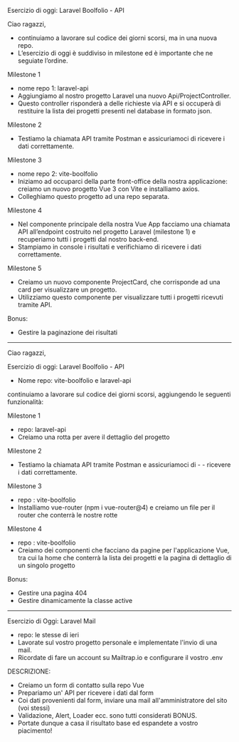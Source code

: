 Esercizio di oggi:
Laravel Boolfolio - API

Ciao ragazzi,
- continuiamo a lavorare sul codice dei giorni scorsi, ma in una nuova repo.
- L’esercizio di oggi è suddiviso in milestone ed è importante che ne seguiate l’ordine.

Milestone 1
- nome repo 1: laravel-api
- Aggiungiamo al nostro progetto Laravel una nuovo Api/ProjectController.
- Questo controller risponderà a delle richieste via API e si occuperà di restituire la lista dei progetti presenti nel database in formato json.

Milestone 2
- Testiamo la chiamata API tramite Postman e assicuriamoci di ricevere i dati correttamente.

Milestone 3
- nome repo 2: vite-boolfolio
- Iniziamo ad occuparci della parte front-office della nostra applicazione: creiamo un nuovo progetto Vue 3 con Vite e installiamo axios.
- Colleghiamo questo progetto ad una repo separata.

Milestone 4
- Nel componente principale della nostra Vue App facciamo una chiamata API all’endpoint costruito nel progetto Laravel (milestone 1) e recuperiamo tutti i progetti dal nostro back-end.
- Stampiamo in console i risultati e verifichiamo di ricevere i dati correttamente.

Milestone 5
- Creiamo un nuovo componente ProjectCard, che corrisponde ad una card per visualizzare un progetto. 
- Utilizziamo questo componente per visualizzare tutti i progetti ricevuti tramite API.

Bonus:
- Gestire la paginazione dei risultati

---

Ciao ragazzi,

Esercizio di oggi: Laravel Boolfolio - API
- Nome repo: vite-boolfolio e laravel-api

continuiamo a lavorare sul codice dei giorni scorsi, aggiungendo le seguenti funzionalità:

Milestone 1
- repo: laravel-api
- Creiamo una rotta per avere il dettaglio del progetto

Milestone 2
- Testiamo la chiamata API tramite Postman e assicuriamoci di - - ricevere i dati correttamente.

Milestone 3
- repo : vite-boolfolio
- Installiamo vue-router (npm i vue-router@4) e creiamo un file per il router che conterrà le nostre rotte

Milestone 4
- repo : vite-boolfolio
- Creiamo dei componenti che facciano da pagine per l'applicazione Vue, tra cui la home che conterrà la lista dei progetti e la pagina di dettaglio di un singolo progetto

Bonus:
- Gestire una pagina 404
- Gestire dinamicamente la classe active

---

Esercizio di Oggi: Laravel Mail
- repo: le stesse di ieri
- Lavorate sul vostro progetto personale e implementate l'invio di una mail.
- Ricordate di fare un account su Mailtrap.io  e configurare il vostro .env

DESCRIZIONE:
- Creiamo un form di contatto sulla repo Vue
- Prepariamo un' API per ricevere i dati dal form
- Coi dati provenienti dal form, inviare una mail all'amministratore del sito (voi stessi)
- Validazione, Alert, Loader ecc. sono tutti considerati BONUS.
- Portate dunque a casa il risultato base ed espandete a vostro piacimento!